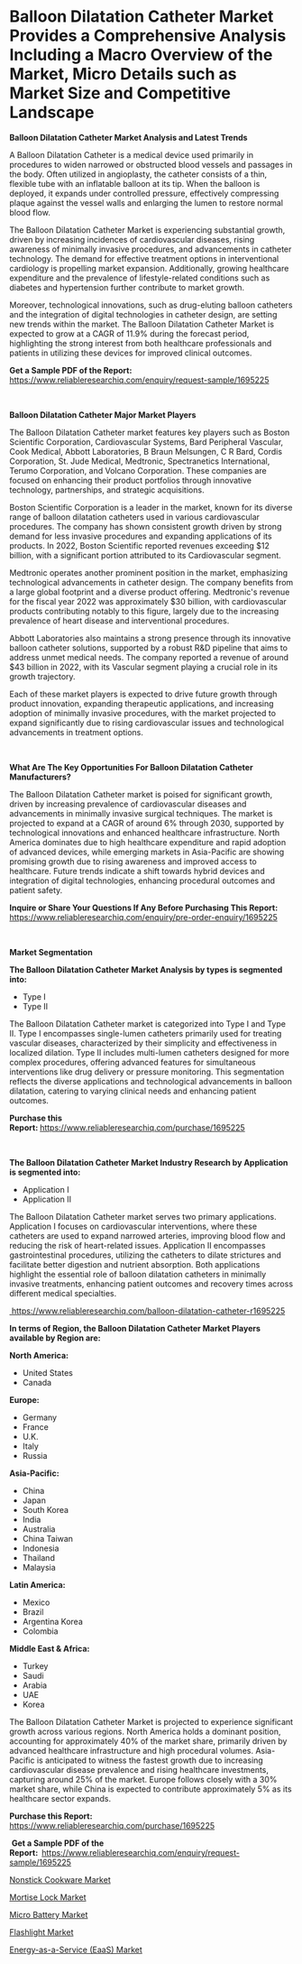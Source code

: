 <p><h1>Balloon Dilatation Catheter Market Provides a Comprehensive Analysis Including a Macro Overview of the Market, Micro Details such as Market Size and Competitive Landscape</h1></p><p><strong>Balloon Dilatation Catheter Market Analysis and Latest Trends</strong></p>
<p><p>A Balloon Dilatation Catheter is a medical device used primarily in procedures to widen narrowed or obstructed blood vessels and passages in the body. Often utilized in angioplasty, the catheter consists of a thin, flexible tube with an inflatable balloon at its tip. When the balloon is deployed, it expands under controlled pressure, effectively compressing plaque against the vessel walls and enlarging the lumen to restore normal blood flow.</p><p>The Balloon Dilatation Catheter Market is experiencing substantial growth, driven by increasing incidences of cardiovascular diseases, rising awareness of minimally invasive procedures, and advancements in catheter technology. The demand for effective treatment options in interventional cardiology is propelling market expansion. Additionally, growing healthcare expenditure and the prevalence of lifestyle-related conditions such as diabetes and hypertension further contribute to market growth.</p><p>Moreover, technological innovations, such as drug-eluting balloon catheters and the integration of digital technologies in catheter design, are setting new trends within the market. The Balloon Dilatation Catheter Market is expected to grow at a CAGR of 11.9% during the forecast period, highlighting the strong interest from both healthcare professionals and patients in utilizing these devices for improved clinical outcomes.</p></p>
<p><strong>Get a Sample PDF of the Report:&nbsp;</strong> <a href="https://www.reliableresearchiq.com/enquiry/request-sample/1695225?utm_campaign=1102&utm_medium=2&utm_source=Github&utm_content=ia&utm_term=07102024&utm_id=balloon-dilatation-catheter">https://www.reliableresearchiq.com/enquiry/request-sample/1695225</a></p>
<p>&nbsp;</p>
<p><strong>Balloon Dilatation Catheter Major Market Players</strong></p>
<p><p>The Balloon Dilatation Catheter market features key players such as Boston Scientific Corporation, Cardiovascular Systems, Bard Peripheral Vascular, Cook Medical, Abbott Laboratories, B Braun Melsungen, C R Bard, Cordis Corporation, St. Jude Medical, Medtronic, Spectranetics International, Terumo Corporation, and Volcano Corporation. These companies are focused on enhancing their product portfolios through innovative technology, partnerships, and strategic acquisitions.</p><p>Boston Scientific Corporation is a leader in the market, known for its diverse range of balloon dilatation catheters used in various cardiovascular procedures. The company has shown consistent growth driven by strong demand for less invasive procedures and expanding applications of its products. In 2022, Boston Scientific reported revenues exceeding $12 billion, with a significant portion attributed to its Cardiovascular segment.</p><p>Medtronic operates another prominent position in the market, emphasizing technological advancements in catheter design. The company benefits from a large global footprint and a diverse product offering. Medtronic's revenue for the fiscal year 2022 was approximately $30 billion, with cardiovascular products contributing notably to this figure, largely due to the increasing prevalence of heart disease and interventional procedures.</p><p>Abbott Laboratories also maintains a strong presence through its innovative balloon catheter solutions, supported by a robust R&D pipeline that aims to address unmet medical needs. The company reported a revenue of around $43 billion in 2022, with its Vascular segment playing a crucial role in its growth trajectory.</p><p>Each of these market players is expected to drive future growth through product innovation, expanding therapeutic applications, and increasing adoption of minimally invasive procedures, with the market projected to expand significantly due to rising cardiovascular issues and technological advancements in treatment options.</p></p>
<p>&nbsp;</p>
<p><strong>What Are The Key Opportunities For Balloon Dilatation Catheter Manufacturers?</strong></p>
<p><p>The Balloon Dilatation Catheter market is poised for significant growth, driven by increasing prevalence of cardiovascular diseases and advancements in minimally invasive surgical techniques. The market is projected to expand at a CAGR of around 6% through 2030, supported by technological innovations and enhanced healthcare infrastructure. North America dominates due to high healthcare expenditure and rapid adoption of advanced devices, while emerging markets in Asia-Pacific are showing promising growth due to rising awareness and improved access to healthcare. Future trends indicate a shift towards hybrid devices and integration of digital technologies, enhancing procedural outcomes and patient safety.</p></p>
<p><strong>Inquire or Share Your Questions If Any Before Purchasing This Report:</strong> <a href="https://www.reliableresearchiq.com/enquiry/pre-order-enquiry/1695225?utm_campaign=1102&utm_medium=2&utm_source=Github&utm_content=ia&utm_term=07102024&utm_id=balloon-dilatation-catheter">https://www.reliableresearchiq.com/enquiry/pre-order-enquiry/1695225</a></p>
<p>&nbsp;</p>
<p><strong>Market Segmentation</strong></p>
<p><strong>The Balloon Dilatation Catheter Market Analysis by types is segmented into:</strong></p>
<p><ul><li>Type I</li><li>Type II</li></ul></p>
<p><p>The Balloon Dilatation Catheter market is categorized into Type I and Type II. Type I encompasses single-lumen catheters primarily used for treating vascular diseases, characterized by their simplicity and effectiveness in localized dilation. Type II includes multi-lumen catheters designed for more complex procedures, offering advanced features for simultaneous interventions like drug delivery or pressure monitoring. This segmentation reflects the diverse applications and technological advancements in balloon dilatation, catering to varying clinical needs and enhancing patient outcomes.</p></p>
<p><strong>Purchase this Report:&nbsp;</strong><a href="https://www.reliableresearchiq.com/purchase/1695225?utm_campaign=1102&utm_medium=2&utm_source=Github&utm_content=ia&utm_term=07102024&utm_id=balloon-dilatation-catheter">https://www.reliableresearchiq.com/purchase/1695225</a></p>
<p>&nbsp;</p>
<p><strong>The Balloon Dilatation Catheter Market Industry Research by Application is segmented into:</strong></p>
<p><ul><li>Application I</li><li>Application II</li></ul></p>
<p><p>The Balloon Dilatation Catheter market serves two primary applications. Application I focuses on cardiovascular interventions, where these catheters are used to expand narrowed arteries, improving blood flow and reducing the risk of heart-related issues. Application II encompasses gastrointestinal procedures, utilizing the catheters to dilate strictures and facilitate better digestion and nutrient absorption. Both applications highlight the essential role of balloon dilatation catheters in minimally invasive treatments, enhancing patient outcomes and recovery times across different medical specialties.</p></p>
<p><a href="https://www.reliableresearchiq.com/balloon-dilatation-catheter-r1695225?utm_campaign=1102&utm_medium=2&utm_source=Github&utm_content=ia&utm_term=07102024&utm_id=balloon-dilatation-catheter">&nbsp;https://www.reliableresearchiq.com/balloon-dilatation-catheter-r1695225</a></p>
<p><strong>In terms of Region, the Balloon Dilatation Catheter Market Players available by Region are:</strong></p>
<p>
    <p> <strong> North America: </strong>
        <ul>
            <li>United States</li>
            <li>Canada</li>
        </ul>
        </p> 
    <p> <strong> Europe: </strong>
        <ul>
            <li>Germany</li>
            <li>France</li>
            <li>U.K.</li>
            <li>Italy</li>
            <li>Russia</li>
        </ul>
        </p> 
    <p> <strong> Asia-Pacific: </strong>
        <ul>
            <li>China</li>
            <li>Japan</li>
            <li>South Korea</li>
            <li>India</li>
            <li>Australia</li>
            <li>China Taiwan</li>
            <li>Indonesia</li>
            <li>Thailand</li>
            <li>Malaysia</li>
        </ul>
        </p> 
    <p> <strong> Latin America: </strong>
        <ul>
            <li>Mexico</li>
            <li>Brazil</li>
            <li>Argentina Korea</li>
            <li>Colombia</li>
        </ul>
        </p> 
    <p> <strong> Middle East & Africa: </strong>
        <ul>
            <li>Turkey</li>
            <li>Saudi</li>
            <li>Arabia</li>
            <li>UAE</li>
            <li>Korea</li>
        </ul>
    </p>
    </p>
<p><p>The Balloon Dilatation Catheter Market is projected to experience significant growth across various regions. North America holds a dominant position, accounting for approximately 40% of the market share, primarily driven by advanced healthcare infrastructure and high procedural volumes. Asia-Pacific is anticipated to witness the fastest growth due to increasing cardiovascular disease prevalence and rising healthcare investments, capturing around 25% of the market. Europe follows closely with a 30% market share, while China is expected to contribute approximately 5% as its healthcare sector expands.</p></p>
<p><strong>Purchase this Report: </strong><a href="https://www.reliableresearchiq.com/purchase/1695225?utm_campaign=1102&utm_medium=2&utm_source=Github&utm_content=ia&utm_term=07102024&utm_id=balloon-dilatation-catheter">https://www.reliableresearchiq.com/purchase/1695225</a></p>
<p>&nbsp;<strong>Get a Sample PDF of the Report:&nbsp;&nbsp;</strong><a href="https://www.reliableresearchiq.com/enquiry/request-sample/1695225?utm_campaign=1102&utm_medium=2&utm_source=Github&utm_content=ia&utm_term=07102024&utm_id=balloon-dilatation-catheter">https://www.reliableresearchiq.com/enquiry/request-sample/1695225</a></p>
<p><strong></strong></p>
<p><p><a href="https://www.linkedin.com/pulse/global-nonstick-cookware-market-exploring-share-trends-f9v8e?utm_campaign=1102&utm_medium=2&utm_source=Github&utm_content=ia&utm_term=07102024&utm_id=balloon-dilatation-catheter">Nonstick Cookware Market</a></p><p><a href="https://www.linkedin.com/pulse/unveiling-market-trends-global-mortise-lock-growth-laije?utm_campaign=1102&utm_medium=2&utm_source=Github&utm_content=ia&utm_term=07102024&utm_id=balloon-dilatation-catheter">Mortise Lock Market</a></p><p><a href="https://issuu.com/reportprime-2/docs/micro-battery-market-size-2030.pptx_0f79a8dde0c676?utm_campaign=1102&utm_medium=2&utm_source=Github&utm_content=ia&utm_term=07102024&utm_id=balloon-dilatation-catheter">Micro Battery Market</a></p><p><a href="https://www.linkedin.com/pulse/flashlight-market-drivers-challenges-forecast-2024-2031-market-sway-ubrbe?utm_campaign=1102&utm_medium=2&utm_source=Github&utm_content=ia&utm_term=07102024&utm_id=balloon-dilatation-catheter">Flashlight Market</a></p><p><a href="https://issuu.com/reportprime-2/docs/energy-as-a-service-eaas-market-siz_553a90c5b8b8fd?utm_campaign=1102&utm_medium=2&utm_source=Github&utm_content=ia&utm_term=07102024&utm_id=balloon-dilatation-catheter">Energy-as-a-Service (EaaS) Market</a></p></p>